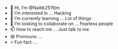 - 👋 Hi, I’m @Naitik2515lm
- 👀 I’m interested in ... Hacking 
- 🌱 I’m currently learning ... Lot of things
- 💞️ I’m looking to collaborate on ... Fearless people
- 📫 How to reach me ... Just talk to me
- 😄 Pronouns: ... 
- ⚡ Fun fact: ...

<!---
Naitik2515lm/Naitik2515lm is a ✨ special ✨ repository because its `README.md` (this file) appears on your GitHub profile.
You can click the Preview link to take a look at your changes.
--->
